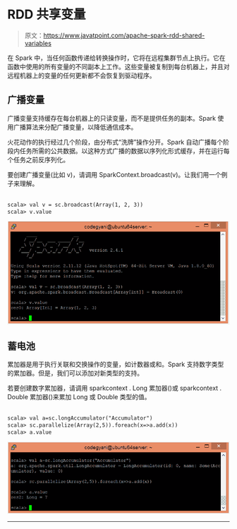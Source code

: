 # RDD 共享变量

> 原文：<https://www.javatpoint.com/apache-spark-rdd-shared-variables>

在 Spark 中，当任何函数传递给转换操作时，它将在远程集群节点上执行。它在函数中使用的所有变量的不同副本上工作。这些变量被复制到每台机器上，并且对远程机器上的变量的任何更新都不会恢复到驱动程序。

## 广播变量

广播变量支持缓存在每台机器上的只读变量，而不是提供任务的副本。Spark 使用广播算法来分配广播变量，以降低通信成本。

火花动作的执行经过几个阶段，由分布式“洗牌”操作分开。Spark 自动广播每个阶段内任务所需的公共数据。以这种方式广播的数据以序列化形式缓存，并在运行每个任务之前反序列化。

要创建广播变量(比如 v)，请调用 SparkContext.broadcast(v)。让我们用一个例子来理解。

```

scala> val v = sc.broadcast(Array(1, 2, 3))
scala> v.value

```

![RDD Shared Variables](img/bb8ee7733c843252d6f4d54fc9a23ee7.png)

## 蓄电池

累加器是用于执行关联和交换操作的变量，如计数器或和。Spark 支持数字类型的累加器。但是，我们可以添加对新类型的支持。

若要创建数字累加器，请调用 sparkcontext . Long 累加器()或 sparkcontext . Double 累加器()来累加 Long 或 Double 类型的值。

```

scala> val a=sc.longAccumulator("Accumulator")
scala> sc.parallelize(Array(2,5)).foreach(x=>a.add(x))
scala> a.value

```

![RDD Shared Variables](img/6cd7d7bdeab9c972545944513be53cc9.png)

* * *